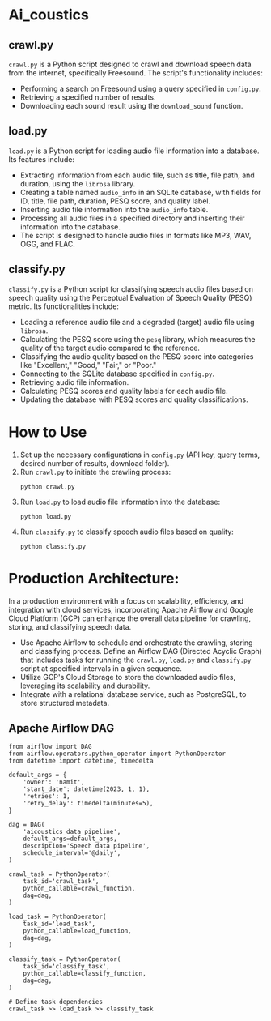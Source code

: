 # Ai_coustics


## crawl.py
`crawl.py` is a Python script designed to crawl and download speech data from the internet, specifically Freesound. The script's functionality includes:

- Performing a search on Freesound using a query specified in `config.py`.
- Retrieving a specified number of results.
- Downloading each sound result using the `download_sound` function.

## load.py
`load.py` is a Python script for loading audio file information into a database. Its features include:

- Extracting information from each audio file, such as title, file path, and duration, using the `librosa` library.
- Creating a table named `audio_info` in an SQLite database, with fields for ID, title, file path, duration, PESQ score, and quality label.
- Inserting audio file information into the `audio_info` table.
- Processing all audio files in a specified directory and inserting their information into the database.
- The script is designed to handle audio files in formats like MP3, WAV, OGG, and FLAC.

## classify.py
`classify.py` is a Python script for classifying speech audio files based on speech quality using the Perceptual Evaluation of Speech Quality (PESQ) metric. Its functionalities include:

- Loading a reference audio file and a degraded (target) audio file using `librosa`.
- Calculating the PESQ score using the `pesq` library, which measures the quality of the target audio compared to the reference.
- Classifying the audio quality based on the PESQ score into categories like "Excellent," "Good," "Fair," or "Poor."
- Connecting to the SQLite database specified in `config.py`.
- Retrieving audio file information.
- Calculating PESQ scores and quality labels for each audio file.
- Updating the database with PESQ scores and quality classifications.


# How to Use
1. Set up the necessary configurations in `config.py` (API key, query terms, desired number of results, download folder).
2. Run `crawl.py` to initiate the crawling process:
   ```
   python crawl.py
   ```
4. Run `load.py` to load audio file information into the database:
   ```
   python load.py
   ```
6. Run `classify.py` to classify speech audio files based on quality:
   ```
   python classify.py
   ```


# Production Architecture:
In a production environment with a focus on scalability, efficiency, and integration with cloud services, incorporating Apache Airflow and Google Cloud Platform (GCP) can enhance the overall data pipeline for crawling, storing, and classifying speech data.

- Use Apache Airflow to schedule and orchestrate the crawling, storing and classifying process. Define an Airflow DAG (Directed Acyclic Graph) that includes tasks for running the `crawl.py`, `load.py` and `classify.py`  script at specified intervals in a given sequence.
- Utilize GCP's Cloud Storage to store the downloaded audio files, leveraging its scalability and durability.
- Integrate with a relational database service, such as PostgreSQL, to store structured metadata.

## Apache Airflow DAG
```
from airflow import DAG
from airflow.operators.python_operator import PythonOperator
from datetime import datetime, timedelta

default_args = {
    'owner': 'namit',
    'start_date': datetime(2023, 1, 1),
    'retries': 1,
    'retry_delay': timedelta(minutes=5),
}

dag = DAG(
    'aicoustics_data_pipeline',
    default_args=default_args,
    description='Speech data pipeline',
    schedule_interval='@daily',
)

crawl_task = PythonOperator(
    task_id='crawl_task',
    python_callable=crawl_function,
    dag=dag,
)

load_task = PythonOperator(
    task_id='load_task',
    python_callable=load_function,
    dag=dag,
)

classify_task = PythonOperator(
    task_id='classify_task',
    python_callable=classify_function,
    dag=dag,
)

# Define task dependencies
crawl_task >> load_task >> classify_task
```


